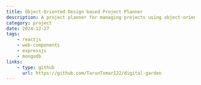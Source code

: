 ```yaml
---
title: Object-Oriented Design based Project Planner
description: A project planner for managing projects using object-oriented design principles.
category: project
date: 2024-12-27
tags: 
    - reactjs
    - web-components
    - expressjs
    - mongodb
links:
    - type: github
      url: https://github.com/TarunTomar122/digital-garden
---
```


